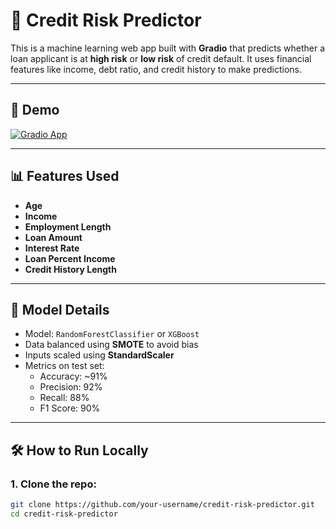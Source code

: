 # 💼 Credit Risk Predictor

This is a machine learning web app built with **Gradio** that predicts whether a loan applicant is at **high risk** or **low risk** of credit default. It uses financial features like income, debt ratio, and credit history to make predictions.

---

## 🚀 Demo

[![Gradio App](https://img.shields.io/badge/Gradio-Live_App-blue?logo=gradio)](https://huggingface.co/spaces/hifsa-noor/Credit_Risk_Predictor)

---

## 📊 Features Used

- **Age**
- **Income**
- **Employment Length**
- **Loan Amount**
- **Interest Rate**
- **Loan Percent Income**
- **Credit History Length**

---

## 🧠 Model Details

- Model: `RandomForestClassifier` or `XGBoost`
- Data balanced using **SMOTE** to avoid bias
- Inputs scaled using **StandardScaler**
- Metrics on test set:
  - Accuracy: ~91%
  - Precision: 92%
  - Recall: 88%
  - F1 Score: 90%

---

## 🛠️ How to Run Locally

### 1. Clone the repo:
```bash
git clone https://github.com/your-username/credit-risk-predictor.git
cd credit-risk-predictor

